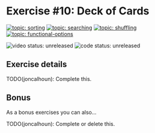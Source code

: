 # Exercise #10: Deck of Cards

[![topic: sorting](https://img.shields.io/badge/topic-sorting-green.svg?style=flat-square)](https://github.com/search?q=topic%3Asorting+org%3Agophercises&type=Repositories)
[![topic: searching](https://img.shields.io/badge/topic-searching-green.svg?style=flat-square)](https://github.com/search?q=topic%3Asearching+org%3Agophercises&type=Repositories)
[![topic: shuffling](https://img.shields.io/badge/topic-shuffling-green.svg?style=flat-square)](https://github.com/search?q=topic%3Ashuffling+org%3Agophercises&type=Repositories)
[![topic: functional-options](https://img.shields.io/badge/topic-functional%20options-green.svg?style=flat-square)](https://github.com/search?q=topic%3Afunctional-options+org%3Agophercises&type=Repositories)

![video status: unreleased](https://img.shields.io/badge/video%20status-unreleased-red.svg?style=flat-square)
![code status: unreleased](https://img.shields.io/badge/code%20status-unreleased-red.svg?style=flat-square)

## Exercise details

TODO(joncalhoun): Complete this.

## Bonus

As a bonus exercises you can also...

TODO(joncalhoun): Complete or delete this.
